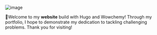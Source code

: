 ![image](https://user-images.githubusercontent.com/64489325/234906934-c6affe8d-66f4-4080-a049-e01df85c4a59.png)

 
:wave:Welcome to my **website** build with Hugo and Wowchemy! 
Through my portfolio, I hope to demonstrate my dedication to tackling challenging problems. Thank you for visiting!

